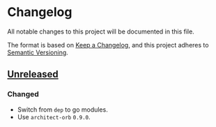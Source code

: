 # Changelog

All notable changes to this project will be documented in this file.

The format is based on [Keep a Changelog](https://keepachangelog.com/en/1.0.0/),
and this project adheres to [Semantic Versioning](https://semver.org/spec/v2.0.0.html).



## [Unreleased]

### Changed

- Switch from `dep` to go modules.
- Use `architect-orb` `0.9.0`.

[Unreleased]: https://github.com/giantswarm/shutdown-deferrer/tree/master
